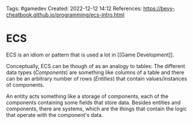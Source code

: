 Tags: #gamedev
Created: 2022-12-12 14:12
References: https://bevy-cheatbook.github.io/programming/ecs-intro.html

# ECS
ECS is an idiom or pattern that is used a lot in [[Game Development]].

Conceptually, ECS can be though of as an analogy to tables: The different data types (*Components*) are something like columns of a table and there can be an arbitrary number of rows (*Entities*) that contain values/instances of components.

An entity acts something like a storage of components, each of the components containing some fields that store data. Besides entities and components, there are systems, which are the things that contain the logic that operate with the component's data.